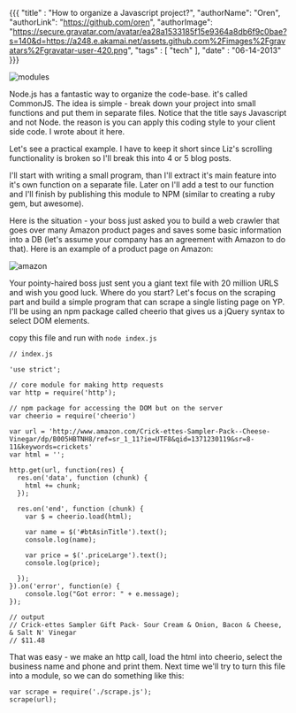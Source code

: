 {{{
  "title" : "How to organize a Javascript project?",
  "authorName": "Oren",
  "authorLink": "https://github.com/oren",
  "authorImage": "https://secure.gravatar.com/avatar/ea28a1533185f15e9364a8db6f9c0bae?s=140&d=https://a248.e.akamai.net/assets.github.com%2Fimages%2Fgravatars%2Fgravatar-user-420.png",
  "tags" : [ "tech" ],
  "date" : "06-14-2013"
}}}

![modules](http://trustonteachestech.files.wordpress.com/2013/05/lego-bricks.jpg)

Node.js has a fantastic way to organize the code-base. it's called CommonJS.
The idea is simple - break down your project into small functions and put them in separate files.
Notice that the title says Javascript and not Node. the reason is you can apply this coding style to your client side code.
I wrote about it here.

Let's see a practical example. I have to keep it short since Liz's scrolling functionality is broken so I'll break this into 4 or 5 blog posts.

I'll start with writing a small program, than I'll extract it's main feature into it's own function on a separate file.
Later on I'll add a test to our function and I'll finish by publishing this module to NPM (similar to creating a ruby gem, but awesome).

Here is the situation - your boss just asked you to build a web crawler that goes over many Amazon product pages and saves some basic information into a DB (let's assume your company has an agreement with Amazon to do that). Here is an example of a product page on Amazon:

![amazon](http://i.imgur.com/jAfIhGh.png)

Your pointy-haired boss just sent you a giant text file with 20 million URLS and wish you good luck.
Where do you start? Let's focus on the scraping part and build a simple program that can scrape a single listing page on YP.
I'll be using an npm package called cheerio that gives us a jQuery syntax to select DOM elements.


copy this file and run with `node index.js`

    // index.js

    'use strict';

    // core module for making http requests
    var http = require('http');

    // npm package for accessing the DOM but on the server
    var cheerio = require('cheerio')

    var url = 'http://www.amazon.com/Crick-ettes-Sampler-Pack--Cheese-Vinegar/dp/B005HBTNH8/ref=sr_1_11?ie=UTF8&qid=1371230119&sr=8-11&keywords=crickets'
    var html = '';

    http.get(url, function(res) {
      res.on('data', function (chunk) {
        html += chunk;
      });

      res.on('end', function (chunk) {
        var $ = cheerio.load(html);

        var name = $('#btAsinTitle').text();
        console.log(name);

        var price = $('.priceLarge').text();
        console.log(price);

      });
    }).on('error', function(e) {
        console.log("Got error: " + e.message);
    });

    // output
    // Crick-ettes Sampler Gift Pack- Sour Cream & Onion, Bacon & Cheese, & Salt N' Vinegar
    // $11.48

That was easy - we make an http call, load the html into cheerio, select the business name and phone and print them.  Next time we'll try to turn this file into a module, so we can do something like this:

    var scrape = require('./scrape.js');
    scrape(url);
